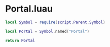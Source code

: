 # Portal.luau

```lua
local Symbol = require(script.Parent.Symbol)

local Portal = Symbol.named("Portal")

return Portal
```
